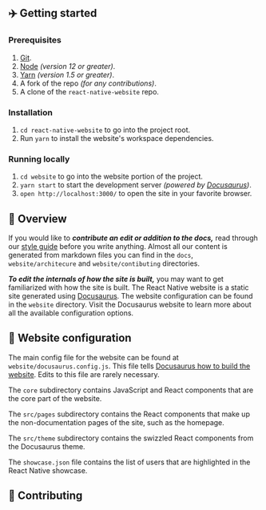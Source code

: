 ## ✈️ Getting started

### Prerequisites

1.  [Git](https://git-scm.com/downloads).
1.  [Node](https://nodejs.org/en/download/) _(version 12 or greater)_.
1.  [Yarn](https://yarnpkg.com/lang/en/docs/install/) _(version 1.5 or greater)_.
1.  A fork of the repo _(for any contributions)_.
1.  A clone of the `react-native-website` repo.

### Installation

1.  `cd react-native-website` to go into the project root.
1.  Run `yarn` to install the website's workspace dependencies.

### Running locally

1.  `cd website` to go into the website portion of the project.
1.  `yarn start` to start the development server _(powered by [Docusaurus](https://v2.docusaurus.io))_.
1.  `open http://localhost:3000/` to open the site in your favorite browser.

## 📖 Overview

If you would like to **_contribute an edit or addition to the docs,_** read through our [style guide](STYLEGUIDE.md) before you write anything. 
Almost all our content is generated from markdown files you can find in the `docs`, `website/architecure` and `website/contibuting` directories.

**_To edit the internals of how the site is built,_** you may want to get familiarized with how the site is built. The React Native website is a static site generated using [Docusaurus](https://docusaurus.io/). 
The website configuration can be found in the `website` directory. Visit the Docusaurus website to learn more about all the available configuration options.


## 🔧 Website configuration

The main config file for the website can be found at `website/docusaurus.config.js`. This file tells [Docusaurus how to build the website](https://v2.docusaurus.io/docs/configuration). Edits to this file are rarely necessary.

The `core` subdirectory contains JavaScript and React components that are the core part of the website.

The `src/pages` subdirectory contains the React components that make up the non-documentation pages of the site, such as the homepage.

The `src/theme` subdirectory contains the swizzled React components from the Docusaurus theme.

The `showcase.json` file contains the list of users that are highlighted in the React Native showcase.

## 👏 Contributing

